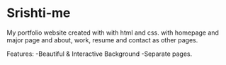 # Srishti-me
My portfolio website created with with html and css.
with homepage and major page and about, work, resume and contact as other pages.

Features:
-Beautiful & Interactive Background
-Separate pages.

